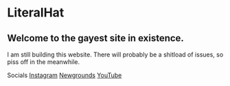 # LiteralHat
## Welcome to the gayest site in existence. 

I am still building this website. There will probably be a shitload of issues, so piss off in the meanwhile.

Socials
[Instagram](https://www.instagram.com/literalhat/)
[Newgrounds](https://literalhat.newgrounds.com/)
[YouTube](https://www.youtube.com/c/literalhat)

